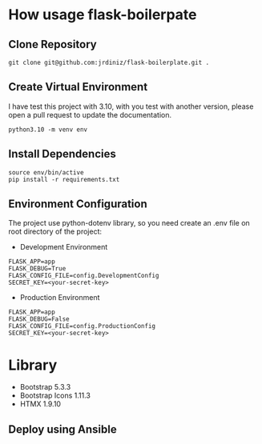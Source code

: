 # How usage flask-boilerpate

## Clone Repository

```
git clone git@github.com:jrdiniz/flask-boilerplate.git . 
```

## Create Virtual Environment

I have test this project with 3.10, with you test with another version, please open a pull request to update the documentation.

```
python3.10 -m venv env
```

## Install Dependencies 

```
source env/bin/active
pip install -r requirements.txt
```

## Environment Configuration

The project use python-dotenv library, so you need create an .env file on root directory of the project:

 - Development Environment 

```
FLASK_APP=app
FLASK_DEBUG=True
FLASK_CONFIG_FILE=config.DevelopmentConfig
SECRET_KEY=<your-secret-key>

```

 - Production Environment

```
FLASK_APP=app
FLASK_DEBUG=False
FLASK_CONFIG_FILE=config.ProductionConfig
SECRET_KEY=<your-secret-key>

```

# Library

 - Bootstrap 5.3.3
 - Bootstrap Icons 1.11.3
 - HTMX 1.9.10

## Deploy using Ansible

